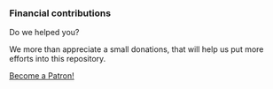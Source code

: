 ### Financial contributions

Do we helped you?

We more than appreciate a small donations, that will help us put more efforts into this repository.

<a href="https://www.patreon.com/bePatron?u=5449508" data-patreon-widget-type="become-patron-button">Become a Patron!</a>
